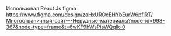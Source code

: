 Использовал React Js
figma https://www.figma.com/design/zaHxUROcEHYbEurW6pflRT/Многостраничный-сайт---Нерудные-материалы?node-id=998-367&node-type=frame&t=6wKF9hWsPisWQqlk-0
